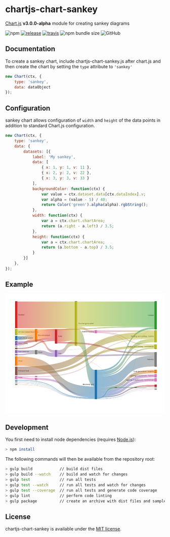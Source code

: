 # chartjs-chart-sankey

[Chart.js](https://www.chartjs.org/) **v3.0.0-alpha** module for creating sankey diagrams

![npm](https://img.shields.io/npm/v/chartjs-chart-sankey.svg) [![release](https://img.shields.io/github/release/kurkle/chartjs-chart-sankey.svg?style=flat-square)](https://github.com/kurkle/chartjs-chart-sankey/releases/latest) [![travis](https://img.shields.io/travis/kurkle/chartjs-chart-sankey.svg?style=flat-square&maxAge=60)](https://travis-ci.org/kurkle/chartjs-chart-sankey) ![npm bundle size](https://img.shields.io/bundlephobia/min/chartjs-chart-sankey.svg) ![GitHub](https://img.shields.io/github/license/kurkle/chartjs-chart-sankey.svg)

## Documentation

To create a sankey chart, include chartjs-chart-sankey.js after chart.js and then create the chart by setting the `type` attribute to `'sankey'`

```js
new Chart(ctx, {
    type: 'sankey',
    data: dataObject
});
```

## Configuration

sankey chart allows configuration of `width` and `height` of the data points in addition to standard Chart.js configuration.

```js
new Chart(ctx, {
    type: 'sankey',
    data: {
        datasets: [{
            label: 'My sankey',
            data: [
                { x: 1, y: 1, v: 11 },
                { x: 2, y: 2, v: 22 },
                { x: 3, y: 3, v: 33 }
            ],
            backgroundColor: function(ctx) {
                var value = ctx.dataset.data[ctx.dataIndex].v;
                var alpha = (value - 5) / 40;
                return Color('green').alpha(alpha).rgbString();
            },
            width: function(ctx) {
                var a = ctx.chart.chartArea;
                return (a.right - a.left) / 3.5;
            },
            height: function(ctx) {
                var a = ctx.chart.chartArea;
                return (a.bottom - a.top) / 3.5;
            }
        }]
    },
});
```

## Example

![sankey Example Image](sankey.png)

## Development

You first need to install node dependencies  (requires [Node.js](https://nodejs.org/)):

```bash
> npm install
```

The following commands will then be available from the repository root:

```bash
> gulp build            // build dist files
> gulp build --watch    // build and watch for changes
> gulp test             // run all tests
> gulp test --watch     // run all tests and watch for changes
> gulp test --coverage  // run all tests and generate code coverage
> gulp lint             // perform code linting
> gulp package          // create an archive with dist files and samples
```

## License

chartjs-chart-sankey is available under the [MIT license](https://opensource.org/licenses/MIT).